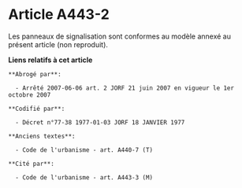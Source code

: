 # Article A443-2

Les panneaux de signalisation sont conformes au modèle annexé au présent article (non reproduit).

**Liens relatifs à cet article**

	**Abrogé par**:

	  - Arrêté 2007-06-06 art. 2 JORF 21 juin 2007 en vigueur le 1er octobre 2007

	**Codifié par**:

	  - Décret n°77-38 1977-01-03 JORF 18 JANVIER 1977

	**Anciens textes**:

	  - Code de l'urbanisme - art. A440-7 (T)

	**Cité par**:

	  - Code de l'urbanisme - art. A443-3 (M)
